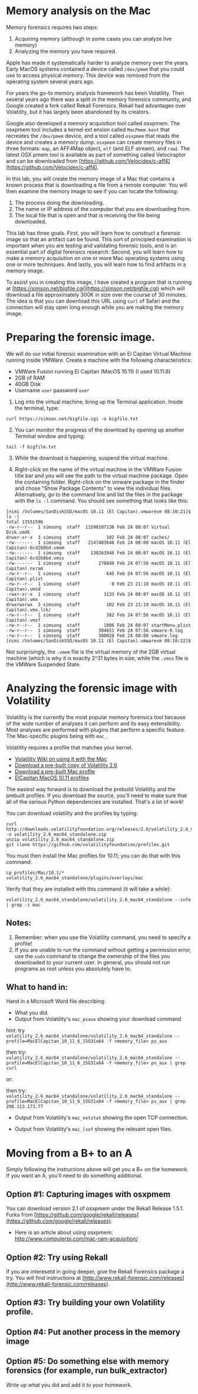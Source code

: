 # Memory analysis on the Mac

Memory forensics requires two steps:

1. Acquiring memory (although in some cases you can analyze live memory)
2. Analyzing the memory you have required.

Apple has made it systematically harder to analyze memory over the years. Early MacOS systems contained a device called `/dev/pmem` that you could use to access physical memory. This device was removed from the operating system several years ago.

For years the go-to memory analysis framework has been Volatility. Then several years ago there was a split in the memory forensics community, and Google created a fork called Rekall Forensics. Rekall had advantages over Volatility, but it has largely been abandoned by its creators.

Google also developed a memory acquisition tool called osxpmem. The osxpmem tool includes a kernel ext ension called `MacPmem.kext` that recreates the `/dev/pmem` device, and a tool called `osxpmem` that reads the device and creates a memory dump. `osxpmem` can create memory files in three formats: `map`, an AFF4Map object, `elf` (and ELF stream), and `raw`). The latest OSX pmem tool is available as part of something called Velociraptor and can be downloaded from [https://github.com/Velocidex/c-aff4](https://github.com/Velocidex/c-aff4).

In this lab, you will create the memory image of a Mac that contains a known process that is downloading a file from a remote computer. You will then examine the memory image to see if you can locate the following:

1. The process doing the downloading.
2. The name or IP address of the computer that you are downloading from.
3. The local file that is open and that is receiving the file being downloaded.

This lab has three goals. First, you will learn how to construct a forensic image so that an artifact can be found. This sort of principled examination is important when you are testing and validating forensic tools, and is an essential part of digital forensics research. Second, you will learn how to make a memory acquisition on one or more Mac operating systems using one or more techniques. And lastly, you will learn how to find artifacts in a memory image. 

To assist you in creating this image, I have created a program that is running at [https://simson.net/bigfile.cgi](https://simson.net/bigfile.cgi) which will download a file approximately 300K in size over the course of 30 minutes. The idea is that you can download this URL using `curl` of Safari and the connection will stay open long enough while you are making the memory image.

# Preparing the forensic image.

We will do our initial forensic examination with an El Capitan Virtual Machine running inside VMWare. Create a machine with the following characteristics:

* VMWare Fusion running El Capitan (MacOS 10.11) (I used 10.11.6)
* 2GB of RAM
* 40GB Disk
* Username `user` password `user`

1. Log into the virtual machine, bring up the Terminal application.
Inside the terminal, type:

```
curl https://simson.net/bigfile.cgi -o bigfile.txt
```

2. You can monitor the progress of the download by opening up another Terminal window and typing:

```
tail -f bigfile.txt
```

3. While the download is happening, suspend the virtual machine.

4. Right-click on the name of the virtual machine in the VMWare Fusion title bar and you will see the path to the virtual machine package. Open the containing folder. Right-click on the vmware package in the finder and chose "Show Package Contents" to view the individual files. Alternatively, go to the command line and list the files in the package with the `ls -l` command. You should see something that looks like this:

```
[nimi /Volumes/SanDiskSSD/macOS 10.11 (El Capitan).vmwarevm 08:10:21]$ ls -l
total 13551596
-rw-r--r--  1 simsong  staff  11590107136 Feb 24 08:07 Virtual Disk.vmdk
drwxr-xr-x  3 simsong  staff          102 Feb 24 08:07 caches/
-rw-------  1 simsong  staff   2147483648 Feb 24 08:08 macOS 10.11 (El Capitan)-6cd268bd.vmem
-rw-------  1 simsong  staff    138263946 Feb 24 08:07 macOS 10.11 (El Capitan)-6cd268bd.vmss
-rw-------  1 simsong  staff       270840 Feb 24 07:56 macOS 10.11 (El Capitan).nvram
-rw-r--r--  1 simsong  staff          645 Feb 24 07:56 macOS 10.11 (El Capitan).plist
-rw-r--r--  1 simsong  staff            0 Feb 23 21:10 macOS 10.11 (El Capitan).vmsd
-rwxr-xr-x  1 simsong  staff         3133 Feb 24 08:07 macOS 10.11 (El Capitan).vmx
drwxrwxrwx  3 simsong  staff          102 Feb 23 21:10 macOS 10.11 (El Capitan).vmx.lck/
-rw-r--r--  1 simsong  staff          382 Feb 24 07:56 macOS 10.11 (El Capitan).vmxf
-rw-r--r--  1 simsong  staff         1006 Feb 24 08:07 startMenu.plist
-rw-r--r--  1 simsong  staff       384651 Feb 24 07:56 vmware-0.log
-rw-r--r--  1 simsong  staff       300028 Feb 24 08:08 vmware.log
[nimi /Volumes/SanDiskSSD/macOS 10.11 (El Capitan).vmwarevm 08:10:22]$
```

Not surprisingly, the `.vmem` file is the virtual memory of the 2GB virtual machine (which is why it is exactly 2^31 bytes in size, while the `.vmss` file is the VMWare Suspended State.

# Analyzing the forensic image with Volatility

Volatility is the currently the most popular memory forensics tool because of the wide number of analyses it can perform and its easy extensibility. Most analyses are performed with plugins that perform a specific feature. The Mac-specific plugins being with `mac_`.

Volatility requires a profile that matches your kernel.

* [Volatility Wiki on using it with the Mac](https://github.com/volatilityfoundation/volatility/wiki/Mac)
* [Download a pre-built copy of Volatility 2.6](https://www.volatilityfoundation.org/releases)
* [Download a pre-built Mac profile](https://github.com/volatilityfoundation/volatility/wiki/Mac#download-pre-built-profiles)
* [ElCapitan MacOS 10.11 profiles](https://github.com/volatilityfoundation/profiles/tree/master/Mac/10.11)

The easiest way forward is to download the prebuild Volatility and the prebuilt profiles. If you download the source, you'll need to make sure that all of the various Python dependencies are installed. That's a lot of work!

You can download volatility and the profiles by typing:

```
curl http://downloads.volatilityfoundation.org/releases/2.6/volatility_2.6_mac64_standalone.zip -o volatility_2.6_mac64_standalone.zip
unzip volatility_2.6_mac64_standalone.zip
git clone https://github.com/volatilityfoundation/profiles.git
```

You must then install the Mac profiles for 10.11; you can do that with this command:

```
cp profiles/Mac/10.1/* volatility_2.6_mac64_standalone/plugins/overlays/mac
```

Verify that they are installed with this command (it will take a while):

```
volatility_2.6_mac64_standalone/volatility_2.6_mac64_standalone --info | grep -i mac
```

## Notes:
1. Remember: when you use the Volatility command, you need to specify a profile!
2. If you are unable to run the command without getting a permission error, use the `sudo` command to change the ownership of the files you downloaded to your current user. In general, you should not run programs as root unless you absolutely have to.

## What to hand in:

Hand in a Microsoft Word file describing:
- What you did.
- Output from Volatility's `mac_psaux` showing your download command

hint: try `volatility_2.6_mac64_standalone/volatility_2.6_mac64_standalone --profile=MacElCapitan_10_11_6_15G31x64 -f <memory_file> ps_aux`

then try: `volatility_2.6_mac64_standalone/volatility_2.6_mac64_standalone --profile=MacElCapitan_10_11_6_15G31x64 -f <memory_file> ps_aux | grep curl`

or:

then try: `volatility_2.6_mac64_standalone/volatility_2.6_mac64_standalone --profile=MacElCapitan_10_11_6_15G31x64 -f <memory_file> ps_aux | grep 208.113.173.77`

- Output from Volatility's  `mac_netstat` showing the open TCP connection.

- Output from Volatility's  `mac_lsof` showing the relevant open files.

# Moving from a B+ to an A
Simply following the instructions above will get you a B+ on the homework. If you want an A, you'll need to do something additional.

## Option #1: Capturing images with osxpmem
You can download version 2.1 of osxpmem under the Rekall Release 1.5.1. Furka from [https://github.com/google/rekall/releases](https://github.com/google/rekall/releases).

* Here is an article about using osxpmem: http://www.computerpi.com/mac-ram-acquisition/

## Option #2: Try using Rekall
If you are interesetd in going deeper, give the Rekall Forensics package a try.
You will find instructions at [http://www.rekall-forensic.com/releases](http://www.rekall-forensic.com/releases).

## Option #3: Try building your own Volatility profile.

## Option #4: Put another process in the memory image

## Option #5: Do something else with memory forensics (for example, run bulk_extractor)

Write up what you did and add it to your homework.

